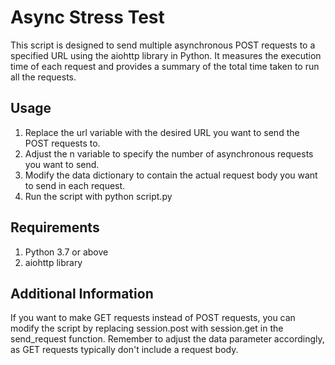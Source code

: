 # Async Stress Test

This script is designed to send multiple asynchronous POST requests to a specified URL using the aiohttp library in Python. It measures the execution time of each request and provides a summary of the total time taken to run all the requests.

## Usage
1. Replace the url variable with the desired URL you want to send the POST requests to.  
2. Adjust the n variable to specify the number of asynchronous requests you want to send.  
3. Modify the data dictionary to contain the actual request body you want to send in each request.  
4. Run the script with python script.py

## Requirements
1. Python 3.7 or above  
2. aiohttp library  

## Additional Information
If you want to make GET requests instead of POST requests, you can modify the script by replacing session.post with session.get in the send_request function. Remember to adjust the data parameter accordingly, as GET requests typically don't include a request body.
